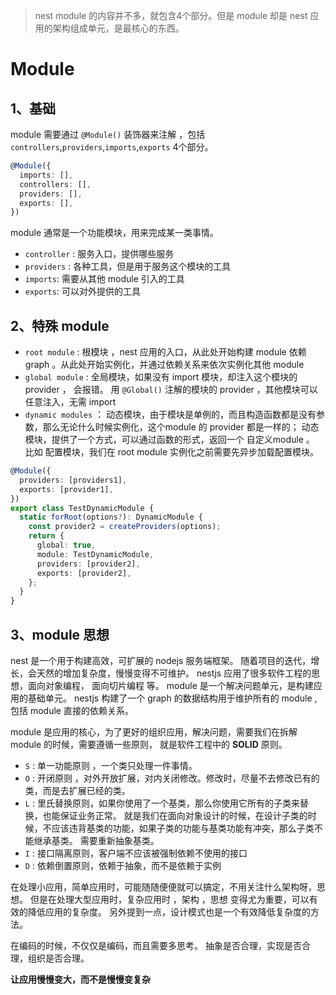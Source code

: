 > nest module 的内容并不多，就包含4个部分。但是 module 却是 nest 应用的架构组成单元，是最核心的东西。
# Module

## 1、基础

module 需要通过 `@Module()` 装饰器来注解 ，包括 `controllers`,`providers`,`imports`,`exports` 4个部分。

```ts
@Module({
  imports: [],
  controllers: [],
  providers: [],
  exports: [],
})
```

module 通常是一个功能模块，用来完成某一类事情。

- `controller` : 服务入口，提供哪些服务
- `providers` : 各种工具，但是用于服务这个模块的工具
- `imports`: 需要从其他 module 引入的工具
- `exports`: 可以对外提供的工具

## 2、特殊 module

- `root module` :  根模块 ，nest 应用的入口，从此处开始构建 module 依赖 graph 。从此处开始实例化，并通过依赖关系来依次实例化其他 module
- `global module` : 全局模块，如果没有 import 模块，却注入这个模块的 provider ， 会报错。 用 `@Global()` 注解的模块的 provider ，其他模块可以任意注入，无需 import
- `dynamic modules` ： 动态模块，由于模块是单例的，而且构造函数都是没有参数，那么无论什么时候实例化，这个module 的 provider 都是一样的； 动态模块，提供了一个方式，可以通过函数的形式，返回一个 自定义module 。 比如 配置模块，我们在 root module 实例化之前需要先异步加载配置模块。 

```ts
@Module({
  providers: [providers1],
  exports: [provider1],
})
export class TestDynamicModule {
  static forRoot(options?): DynamicModule {
    const provider2 = createProviders(options);
    return {
      global: true,
      module: TestDynamicModule,
      providers: [provider2],
      exports: [provider2],
    };
  }
}
```

## 3、module 思想

nest 是一个用于构建高效，可扩展的 nodejs 服务端框架。 随着项目的迭代，增长，会天然的增加复杂度，慢慢变得不可维护。 nestjs 应用了很多软件工程的思想，面向对象编程， 面向切片编程 等。 module 是一个解决问题单元，是构建应用的基础单元。 nestjs 构建了一个 graph 的数据结构用于维护所有的 module , 包括 module 直接的依赖关系。

module 是应用的核心，为了更好的组织应用，解决问题，需要我们在拆解 module 的时候，需要遵循一些原则， 就是软件工程中的 **SOLID** 原则。

- `S` : 单一功能原则 ，一个类只处理一件事情。
- `O` : 开闭原则 ，对外开放扩展，对内关闭修改。修改时，尽量不去修改已有的类，而是去扩展已经的类。
- `L` : 里氏替换原则，如果你使用了一个基类，那么你使用它所有的子类来替换，也能保证业务正常。 就是我们在面向对象设计的时候，在设计子类的时候，不应该违背基类的功能，如果子类的功能与基类功能有冲突，那么子类不能继承基类。 需要重新抽象基类。
- `I` : 接口隔离原则，客户端不应该被强制依赖不使用的接口
- `D` : 依赖倒置原则，依赖于抽象，而不是依赖于实例

在处理小应用，简单应用时，可能随随便便就可以搞定，不用关注什么架构呀，思想。 但是在处理大型应用时，复杂应用时 ，架构 ，思想 变得尤为重要，可以有效的降低应用的复杂度。 另外提到一点，设计模式也是一个有效降低复杂度的方法。

在编码的时候，不仅仅是编码，而且需要多思考。 抽象是否合理，实现是否合理，组织是否合理。

**让应用慢慢变大，而不是慢慢变复杂**
